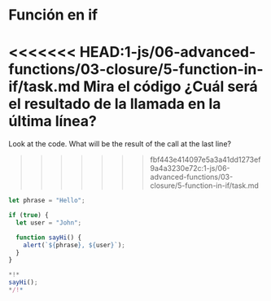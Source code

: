 
# Función en if

<<<<<<< HEAD:1-js/06-advanced-functions/03-closure/5-function-in-if/task.md
Mira el código ¿Cuál será el resultado de la llamada en la última línea?
=======
Look at the code. What will be the result of the call at the last line?
>>>>>>> fbf443e414097e5a3a41dd1273ef9a4a3230e72c:1-js/06-advanced-functions/03-closure/5-function-in-if/task.md

```js run
let phrase = "Hello";

if (true) {
  let user = "John";

  function sayHi() {
    alert(`${phrase}, ${user}`);
  }
}

*!*
sayHi();
*/!*
```
